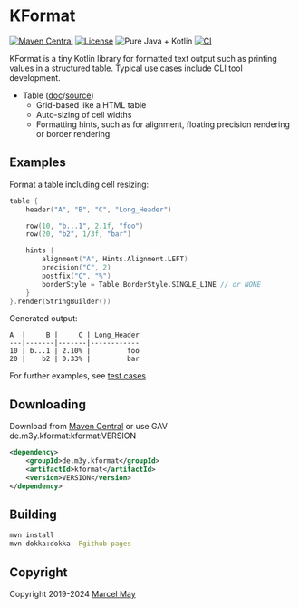 # KFormat

[![Maven Central](https://img.shields.io/maven-central/v/de.m3y.kformat/kformat.svg)](http://search.maven.org/#search%7Cga%7C1%7Cg%3A%22de.m3y.kformat%22%20AND%20a%3A%22kformat%22)
[![License](https://img.shields.io/badge/License-Apache%202.0-blue.svg)](http://www.apache.org/licenses/LICENSE-2.0.html)
![Pure Java + Kotlin](https://img.shields.io/badge/100%25-java%2bkotlin-orange.svg)
[![CI](https://github.com/marcelmay/kformat/actions/workflows/ci.yml/badge.svg)](https://github.com/marcelmay/kformat/actions/workflows/ci.yml)

KFormat is a tiny Kotlin library for formatted text output such as printing values in a structured table.
Typical use cases include CLI tool development.

* Table ([doc](docs/dokka/kformat/de.m3y.kformat/-table/index.md)/[source](src/main/kotlin/de/m3y/kformat/Table.kt))
  * Grid-based like a HTML table
  * Auto-sizing of cell widths
  * Formatting hints, such as for alignment, floating precision rendering or border rendering

## Examples

Format a table including cell resizing:
```kotlin
table {
    header("A", "B", "C", "Long_Header")

    row(10, "b...1", 2.1f, "foo")
    row(20, "b2", 1/3f, "bar")

    hints {
        alignment("A", Hints.Alignment.LEFT)
        precision("C", 2)
        postfix("C", "%")
        borderStyle = Table.BorderStyle.SINGLE_LINE // or NONE
    }
}.render(StringBuilder())
```
Generated output:
```
A  |     B |     C | Long_Header
---|-------|-------|------------
10 | b...1 | 2.10% |         foo
20 |    b2 | 0.33% |         bar
```
For further examples, see [test cases](src/test/kotlin/de/m3y/kformat/TableTest.kt)
## Downloading
Download from [Maven Central](https://search.maven.org/search?q=g:de.m3y.kformat%20AND%20a:kformat) or use GAV de.m3y.kformat:kformat:VERSION

```xml
<dependency>
    <groupId>de.m3y.kformat</groupId>
    <artifactId>kformat</artifactId>
    <version>VERSION</version>
</dependency>
```

## Building
```bash
mvn install
mvn dokka:dokka -Pgithub-pages
```
## Copyright

Copyright 2019-2024 [Marcel May](https://github.com/marcelmay)
